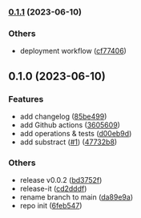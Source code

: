 

### [0.1.1](https://github.com/ovy9086/github-automation/compare/0.1.0...0.1.1) (2023-06-10)


### Others

* deployment workflow ([cf77406](https://github.com/ovy9086/github-automation/commit/cf77406ff2ad67b3c71870822dd44a07974c513b))

## 0.1.0 (2023-06-10)


### Features

* add changelog ([85be499](https://github.com/ovy9086/github-automation/commit/85be499b8eeaa8093f012af283569b038d854e13))
* add Github actions ([3605609](https://github.com/ovy9086/github-automation/commit/360560967c09418e7800fd85378622ecd8e01963))
* add operations & tests ([d00eb9d](https://github.com/ovy9086/github-automation/commit/d00eb9da5799b76769be084de89aea2beb0039f6))
* add substract ([#1](https://github.com/ovy9086/github-automation/issues/1)) ([47732b8](https://github.com/ovy9086/github-automation/commit/47732b8ec10dd81e3b07949378f9f55b7ae72209))


### Others

* release v0.0.2 ([bd3752f](https://github.com/ovy9086/github-automation/commit/bd3752fca87acee166fc974b1082a94e401a4d37))
* release-it ([cd2dddf](https://github.com/ovy9086/github-automation/commit/cd2dddf56104a825c7256ab818f17bc0ca7a7ea0))
* rename branch to main ([da89e9a](https://github.com/ovy9086/github-automation/commit/da89e9a2abe33fe3d9e5648c30ea6f553c04e5da))
* repo init ([6feb547](https://github.com/ovy9086/github-automation/commit/6feb547972a8b8f06eb8646865c4682e92530cea))